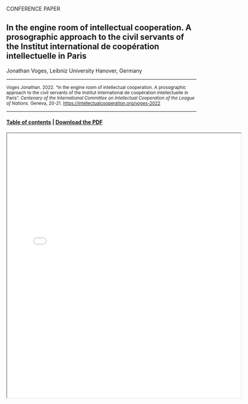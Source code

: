 CONFERENCE PAPER

## In the engine room of intellectual cooperation. A prosographic approach to the civil servants of the Institut international de coopération intellectuelle in Paris

Jonathan Voges, Leibniz University Hanover, Germany

<hr>

<small>Voges Jonathan. 2022. “In the engine room of intellectual cooperation. A prosographic approach to the civil servants of the Institut international de coopération intellectuelle in Paris”. _Centenary of the International Committee on Intellectual Cooperation of the League of Nations_. Geneva, 20-21. https://intellectualcooperation.org/voges-2022</small>

<hr>

#### [Table of contents](url) |  [Download the PDF](url) 

<iframe src="files/" width="620px" height="700px">

  
  
